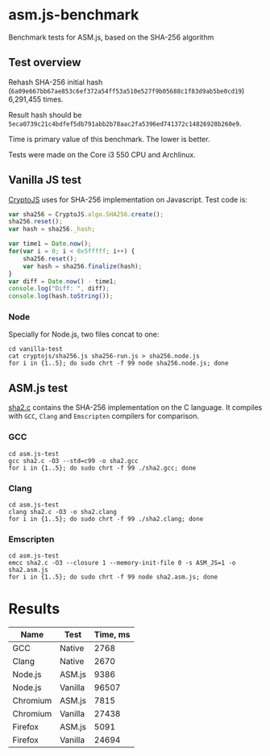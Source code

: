 # asm.js-benchmark
Benchmark tests for ASM.js, based on the SHA-256 algorithm

## Test overview

Rehash SHA-256 initial hash (`6a09e667bb67ae853c6ef372a54ff53a510e527f9b05688c1f83d9ab5be0cd19`) 6,291,455 times.

Result hash should be `5eca0739c21c4bdfef5db791abb2b78aac2fa5396ed741372c14826928b260e9`.

Time is primary value of this benchmark. The lower is better.

Tests were made on the Core i3 550 CPU and Archlinux.

## Vanilla JS test

[CryptoJS](http://code.google.com/p/crypto-js/) uses for SHA-256 implementation on Javascript. Test code is:

```javascript
var sha256 = CryptoJS.algo.SHA256.create();
sha256.reset();
var hash = sha256._hash;

var time1 = Date.now();
for(var i = 0; i < 0x5fffff; i++) {
	sha256.reset();
	var hash = sha256.finalize(hash);
}
var diff = Date.now() - time1;
console.log("Diff: ", diff);
console.log(hash.toString());
```

### Node

Specially for Node.js, two files concat to one:

    cd vanilla-test
    cat cryptojs/sha256.js sha256-run.js > sha256.node.js
    for i in {1..5}; do sudo chrt -f 99 node sha256.node.js; done


## ASM.js test

[sha2.c](https://github.com/Kukunin/asm.js-benchmark/blob/master/asm.js-test/sha2.c) contains the SHA-256 implementation on the C language. It compiles with `GCC`, `Clang` and `Emscripten` compilers for comparison.

### GCC

    cd asm.js-test
    gcc sha2.c -O3 --std=c99 -o sha2.gcc
    for i in {1..5}; do sudo chrt -f 99 ./sha2.gcc; done

### Clang

    cd asm.js-test
    clang sha2.c -O3 -o sha2.clang
    for i in {1..5}; do sudo chrt -f 99 ./sha2.clang; done

### Emscripten

    cd asm.js-test
    emcc sha2.c -O3 --closure 1 --memory-init-file 0 -s ASM_JS=1 -o sha2.asm.js
    for i in {1..5}; do sudo chrt -f 99 node sha2.asm.js; done

# Results

|Name    |Test   |Time, ms|
|------- |-------|--------|
|GCC     |Native |2768    |
|Clang   |Native |2670    |
|Node.js |ASM.js |9386    |
|Node.js |Vanilla|96507   |
|Chromium|ASM.js |7815    |
|Chromium|Vanilla|27438   |
|Firefox |ASM.js |5091    |
|Firefox |Vanilla|24694   |
